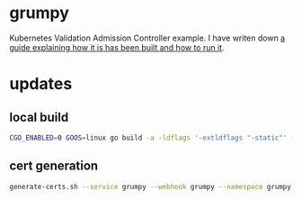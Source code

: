 # grumpy

Kubernetes Validation Admission Controller example. I have writen down [a guide explaining how it is has been built and how to run it](https://docs.giantswarm.io/guides/creating-your-own-admission-controller).

# updates

## local build

```bash
CGO_ENABLED=0 GOOS=linux go build -a -ldflags '-extldflags "-static"' -o grumpywebhook
```

## cert generation

```bash
generate-certs.sh --service grumpy --webhook grumpy --namespace grumpy --secret grumpy
```


